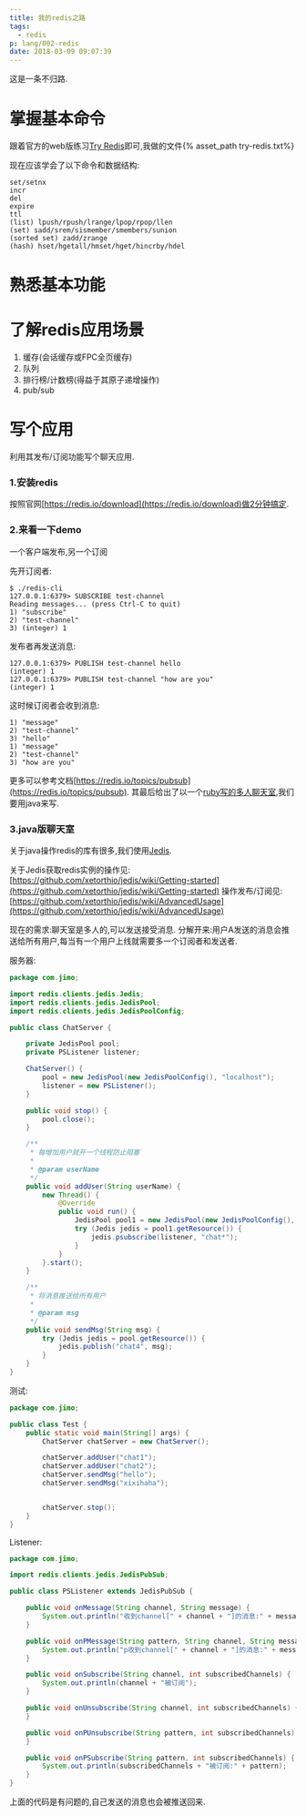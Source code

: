 ```yaml
---
title: 我的redis之路
tags:
  - redis
p: lang/002-redis
date: 2018-03-09 09:07:39
---
```

这是一条不归路.
# 掌握基本命令
跟着官方的web版练习[Try Redis](http://try.redis.io/)即可,我做的文件{% asset_path try-redis.txt%}

现在应该学会了以下命令和数据结构:
```
set/setnx
incr
del
expire
ttl
(list) lpush/rpush/lrange/lpop/rpop/llen
(set) sadd/srem/sismember/smembers/sunion
(sorted set) zadd/zrange
(hash) hset/hgetall/hmset/hget/hincrby/hdel
```
# 熟悉基本功能

# 了解redis应用场景
1. 缓存(会话缓存或FPC全页缓存)
2. 队列
3. 排行榜/计数榜(得益于其原子递增操作)
4. pub/sub

# 写个应用
利用其发布/订阅功能写个聊天应用.

### 1.安装redis
按照官网[https://redis.io/download](https://redis.io/download)做2分钟搞定.

### 2.来看一下demo
一个客户端发布,另一个订阅

先开订阅者:
```shell
$ ./redis-cli 
127.0.0.1:6379> SUBSCRIBE test-channel
Reading messages... (press Ctrl-C to quit)
1) "subscribe"
2) "test-channel"
3) (integer) 1
```
发布者再发送消息:
```shell
127.0.0.1:6379> PUBLISH test-channel hello
(integer) 1
127.0.0.1:6379> PUBLISH test-channel "how are you"
(integer) 1
```
这时候订阅者会收到消息:
```shell
1) "message"
2) "test-channel"
3) "hello"
1) "message"
2) "test-channel"
3) "how are you"
```
更多可以参考文档[https://redis.io/topics/pubsub](https://redis.io/topics/pubsub).
其最后给出了以一个[ruby写的多人聊天室](https://gist.github.com/pietern/348262),我们要用java来写.

### 3.java版聊天室
关于java操作redis的库有很多,我们使用[Jedis](https://github.com/xetorthio/jedis/).

关于Jedis获取redis实例的操作见:[https://github.com/xetorthio/jedis/wiki/Getting-started](https://github.com/xetorthio/jedis/wiki/Getting-started)
操作发布/订阅见:[https://github.com/xetorthio/jedis/wiki/AdvancedUsage](https://github.com/xetorthio/jedis/wiki/AdvancedUsage)

现在的需求:聊天室是多人的,可以发送接受消息.
分解开来:用户A发送的消息会推送给所有用户,每当有一个用户上线就需要多一个订阅者和发送者.

服务器:
```java
package com.jimo;

import redis.clients.jedis.Jedis;
import redis.clients.jedis.JedisPool;
import redis.clients.jedis.JedisPoolConfig;

public class ChatServer {

    private JedisPool pool;
    private PSListener listener;

    ChatServer() {
        pool = new JedisPool(new JedisPoolConfig(), "localhost");
        listener = new PSListener();
    }

    public void stop() {
        pool.close();
    }

    /**
     * 每增加用户就开一个线程防止阻塞
     *
     * @param userName
     */
    public void addUser(String userName) {
        new Thread() {
            @Override
            public void run() {
                JedisPool pool1 = new JedisPool(new JedisPoolConfig(), "localhost");
                try (Jedis jedis = pool1.getResource()) {
                    jedis.psubscribe(listener, "chat*");
                }
            }
        }.start();
    }

    /**
     * 将消息推送给所有用户
     *
     * @param msg
     */
    public void sendMsg(String msg) {
        try (Jedis jedis = pool.getResource()) {
            jedis.publish("chat4", msg);
        }
    }
}
```
测试:
```java
package com.jimo;

public class Test {
    public static void main(String[] args) {
        ChatServer chatServer = new ChatServer();

        chatServer.addUser("chat1");
        chatServer.addUser("chat2");
        chatServer.sendMsg("hello");
        chatServer.sendMsg("xixihaha");


        chatServer.stop();
    }
}
```
Listener:
```java
package com.jimo;

import redis.clients.jedis.JedisPubSub;

public class PSListener extends JedisPubSub {

    public void onMessage(String channel, String message) {
        System.out.println("收到channel[" + channel + "]的消息:" + message);
    }

    public void onPMessage(String pattern, String channel, String message) {
        System.out.println("p收到channel[" + channel + "]的消息:" + message);
    }

    public void onSubscribe(String channel, int subscribedChannels) {
        System.out.println(channel + "被订阅");
    }

    public void onUnsubscribe(String channel, int subscribedChannels) {
    }

    public void onPUnsubscribe(String pattern, int subscribedChannels) {
    }

    public void onPSubscribe(String pattern, int subscribedChannels) {
        System.out.println(subscribedChannels + "被订阅:" + pattern);
    }
}
```
上面的代码是有问题的,自己发送的消息也会被推送回来.

